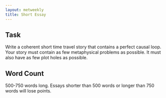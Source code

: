 ```yaml
---
layout: metweekly
title: Short Essay
---
```



## Task

Write a coherent short time travel story that contains a perfect causal loop. Your story must contain as few metaphysical problems as possible. It must also have as few plot holes as possible. 
 

## Word Count
500-750 words long. Essays shorter than 500 words or longer than 750 words will lose points.